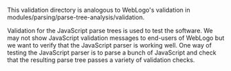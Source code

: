 This validation directory is analogous to WebLogo's validation in modules/parsing/parse-tree-analysis/validation.

Validation for the JavaScript parse trees is used to test the software.  We may not show JavaScript validation messages to end-users of WebLogo
but we want to verify that the JavaScript parser is working well.  One way of testing the JavaScript parser is 
to parse a bunch of JavaScript and check that the resulting parse tree passes a variety of validation checks.

